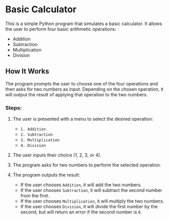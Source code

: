 # Basic Calculator

This is a simple Python program that simulates a basic calculator. It allows the user to perform four basic arithmetic operations:

- Addition
- Subtraction
- Multiplication
- Division

## How It Works

The program prompts the user to choose one of the four operations and then asks for two numbers as input. Depending on the chosen operation, it will output the result of applying that operation to the two numbers.

### Steps:

1. The user is presented with a menu to select the desired operation:
   - `1. Addition`
   - `2. Subtraction`
   - `3. Multiplication`
   - `4. Division`

2. The user inputs their choice (1, 2, 3, or 4).

3. The program asks for two numbers to perform the selected operation.

4. The program outputs the result:
   - If the user chooses `Addition`, it will add the two numbers.
   - If the user chooses `Subtraction`, it will subtract the second number from the first.
   - If the user chooses `Multiplication`, it will multiply the two numbers.
   - If the user chooses `Division`, it will divide the first number by the second, but will return an error if the second number is `0`.


